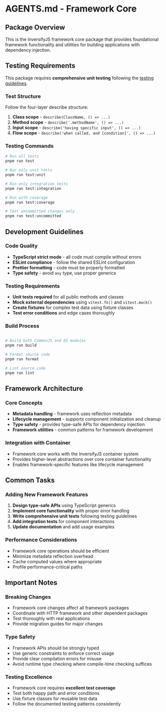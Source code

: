 # AGENTS.md - Framework Core

## Package Overview

This is the InversifyJS framework core package that provides foundational framework functionality and utilities for building applications with dependency injection.

## Testing Requirements

This package requires **comprehensive unit testing** following the [testing guidelines](../../docs/testing/unit-testing.md).

### Test Structure
Follow the four-layer describe structure:
1. **Class scope** - `describe(ClassName, () => ...)`
2. **Method scope** - `describe('.methodName', () => ...)`  
3. **Input scope** - `describe('having specific input', () => ...)`
4. **Flow scope** - `describe('when called, and [condition]', () => ...)`

### Testing Commands
```bash
# Run all tests
pnpm run test

# Run only unit tests
pnpm run test:unit

# Run only integration tests
pnpm run test:integration

# Run with coverage
pnpm run test:coverage

# Test uncommitted changes only
pnpm run test:uncommitted
```

## Development Guidelines

### Code Quality
- **TypeScript strict mode** - all code must compile without errors
- **ESLint compliance** - follow the shared ESLint configuration
- **Prettier formatting** - code must be properly formatted
- **Type safety** - avoid `any` type, use proper generics

### Testing Requirements
- **Unit tests required** for all public methods and classes
- **Mock external dependencies** using `vitest.fn()` and `vitest.mock()`
- **Create fixtures** for complex test data using fixture classes
- **Test error conditions** and edge cases thoroughly

### Build Process
```bash

# Build both CommonJS and ES modules
pnpm run build

# Format source code
pnpm run format

# Lint source code
pnpm run lint
```

## Framework Architecture

### Core Concepts
- **Metadata handling** - framework uses reflection metadata
- **Lifecycle management** - supports component initialization and cleanup
- **Type safety** - provides type-safe APIs for dependency injection
- **Framework utilities** - common patterns for framework development

### Integration with Container
- Framework core works with the InversifyJS container system
- Provides higher-level abstractions over core container functionality
- Enables framework-specific features like lifecycle management

## Common Tasks

### Adding New Framework Features
1. **Design type-safe APIs** using TypeScript generics
2. **Implement core functionality** with proper error handling
3. **Write comprehensive unit tests** following testing guidelines
4. **Add integration tests** for component interactions
5. **Update documentation** and add usage examples

### Performance Considerations
- Framework core operations should be efficient
- Minimize metadata reflection overhead
- Cache computed values where appropriate
- Profile performance-critical paths

## Important Notes

### Breaking Changes
- Framework core changes affect all framework packages
- Coordinate with HTTP framework and other dependent packages
- Test thoroughly with real applications
- Provide migration guides for major changes

### Type Safety
- Framework APIs should be strongly typed
- Use generic constraints to enforce correct usage
- Provide clear compilation errors for misuse
- Avoid runtime type checking where compile-time checking suffices

### Testing Excellence
- Framework core requires **excellent test coverage**
- Test both happy path and error conditions
- Use fixture classes for reusable test data
- Follow the documented testing patterns consistently

